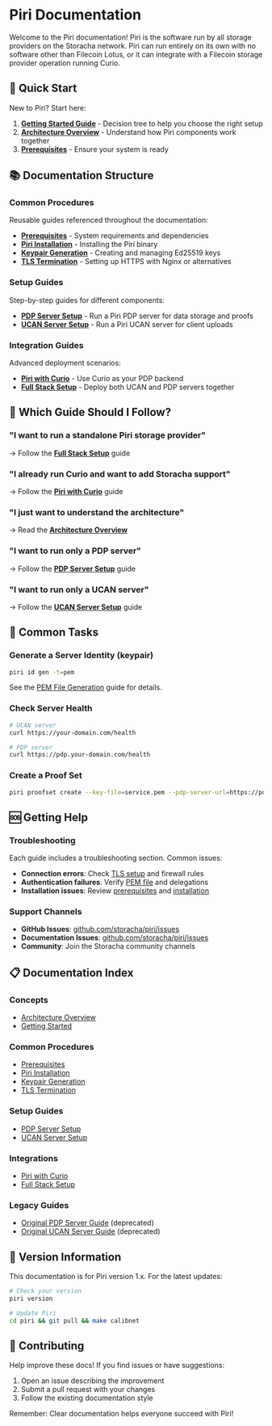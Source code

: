 # Piri Documentation

Welcome to the Piri documentation!
Piri is the software run by all storage providers on the Storacha network. 
Piri can run entirely on its own with no software other than Filecoin Lotus, or it can integrate with a Filecoin storage provider operation running Curio.

## 🚀 Quick Start

New to Piri? Start here:

1. **[Getting Started Guide](./getting-started.md)** - Decision tree to help you choose the right setup
2. **[Architecture Overview](./architecture.md)** - Understand how Piri components work together
3. **[Prerequisites](./common/prerequisites.md)** - Ensure your system is ready

## 📚 Documentation Structure

### Common Procedures

Reusable guides referenced throughout the documentation:

- **[Prerequisites](./common/prerequisites.md)** - System requirements and dependencies
- **[Piri Installation](./common/piri-installation.md)** - Installing the Piri binary
- **[Keypair Generation](./common/key-generation.md)** - Creating and managing Ed25519 keys
- **[TLS Termination](./common/tls-termination.md)** - Setting up HTTPS with Nginx or alternatives

### Setup Guides

Step-by-step guides for different components:

- **[PDP Server Setup](./guides/pdp-server-piri.md)** - Run a Piri PDP server for data storage and proofs
- **[UCAN Server Setup](./guides/ucan-server.md)** - Run a Piri UCAN server for client uploads

### Integration Guides

Advanced deployment scenarios:

- **[Piri with Curio](./integrations/piri-with-curio.md)** - Use Curio as your PDP backend
- **[Full Stack Setup](./integrations/full-stack-setup.md)** - Deploy both UCAN and PDP servers together

## 🎯 Which Guide Should I Follow?

### "I want to run a standalone Piri storage provider"
→ Follow the **[Full Stack Setup](./integrations/full-stack-setup.md)** guide

### "I already run Curio and want to add Storacha support"
→ Follow the **[Piri with Curio](./integrations/piri-with-curio.md)** guide

### "I just want to understand the architecture"
→ Read the **[Architecture Overview](./architecture.md)**

### "I want to run only a PDP server"
→ Follow the **[PDP Server Setup](./guides/pdp-server-piri.md)** guide

### "I want to run only a UCAN server"
→ Follow the **[UCAN Server Setup](./guides/ucan-server.md)** guide

## 🔧 Common Tasks

### Generate a Server Identity (keypair)
```bash
piri id gen -t=pem
```
See the [PEM File Generation](./common/key-generation) guide for details.

### Check Server Health
```bash
# UCAN server
curl https://your-domain.com/health

# PDP server
curl https://pdp.your-domain.com/health
```

### Create a Proof Set
```bash
piri proofset create --key-file=service.pem --pdp-server-url=https://pdp.your-domain.com
```

## 🆘 Getting Help

### Troubleshooting

Each guide includes a troubleshooting section. Common issues:

- **Connection errors**: Check [TLS setup](./common/tls-termination.md) and firewall rules
- **Authentication failures**: Verify [PEM file](./common/key-generation) and delegations
- **Installation issues**: Review [prerequisites](./common/prerequisites.md) and [installation](./common/piri-installation.md)

### Support Channels

- **GitHub Issues**: [github.com/storacha/piri/issues](https://github.com/storacha/piri/issues)
- **Documentation Issues**: [github.com/storacha/piri/issues](https://github.com/storacha/piri/issues)
- **Community**: Join the Storacha community channels

## 📋 Documentation Index

### Concepts
- [Architecture Overview](./architecture.md)
- [Getting Started](./getting-started.md)

### Common Procedures
- [Prerequisites](./common/prerequisites.md)
- [Piri Installation](./common/piri-installation.md)
- [Keypair Generation](./common/key-generation)
- [TLS Termination](./common/tls-termination.md)

### Setup Guides
- [PDP Server Setup](./guides/pdp-server-piri.md)
- [UCAN Server Setup](./guides/ucan-server.md)

### Integrations
- [Piri with Curio](./integrations/piri-with-curio.md)
- [Full Stack Setup](./integrations/full-stack-setup.md)

### Legacy Guides
- [Original PDP Server Guide](./PIRI-PDP-SERVER-GUIDE.md) (deprecated)
- [Original UCAN Server Guide](./PIRI-UCAN-SERVER-GUIDE.md) (deprecated)

## 🔄 Version Information

This documentation is for Piri version 1.x. For the latest updates:

```bash
# Check your version
piri version

# Update Piri
cd piri && git pull && make calibnet
```

## 📝 Contributing

Help improve these docs! If you find issues or have suggestions:

1. Open an issue describing the improvement
2. Submit a pull request with your changes
3. Follow the existing documentation style

Remember: Clear documentation helps everyone succeed with Piri!